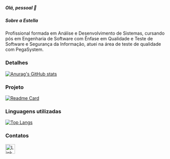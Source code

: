 ##### Olá, pessoal 👋

##### Sobre a Estella
Profissional formada em Análise e Desenvolvimento de Sistemas, cursando pós em Engenharia de Software com Ênfase em Qualidade e Teste de Software e Segurança da Informação, atuei na área de teste de qualidade com PegaSystem. 

### Detalhes

[![Anurag's GitHub stats](https://github-readme-stats.vercel.app/api?username=EstellaACorreia&show_icons=true&theme=dark)](https://github.com/anuraghazra/github-readme-stats)

### Projeto

[![Readme Card](https://github-readme-stats.vercel.app/api/pin/?username=EstellaACorreia&repo=Tik-Tok-Projeto&theme=dark)](https://github.com/anuraghazra/github-readme-stats)

### Linguagens utilizadas

[![Top Langs](https://github-readme-stats.vercel.app/api/top-langs/?username=EstellaACorreia&layout=compact)](https://github.com/anuraghazra/github-readme-stats)

### Contatos

[<img src='https://img.shields.io/badge/LinkedIn-0077B5?style=for-the-badge&logo=linkedin&logoColor=white' alt='Linkedin' height='30'>](https://www.linkedin.com/in/estellaacorreia)

